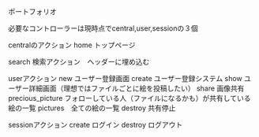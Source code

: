ポートフォリオ

必要なコントローラーは現時点でcentral,user,sessionの３個

centralのアクション
home トップページ

search 検索アクション　ヘッダーに埋め込む


userアクション
new ユーザー登録画面
create ユーザー登録システム
show ユーザー詳細画面（理想ではファイルごとに絵を投稿したい）
share 画像共有
precious_picture フォローしている人（ファイルになるかも）が共有している絵の一覧
pictures　全ての絵の一覧
destroy 共有停止

sessionアクション
create ログイン
destroy ログアウト
